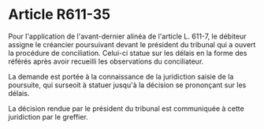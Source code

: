 # Article R611-35

Pour l'application de l'avant-dernier alinéa de l'article L. 611-7, le débiteur assigne le créancier poursuivant devant le président du tribunal qui a ouvert la procédure de conciliation. Celui-ci statue sur les délais en la forme des référés après avoir recueilli les observations du conciliateur.

La demande est portée à la connaissance de la juridiction saisie de la poursuite, qui surseoit à statuer jusqu'à la décision se prononçant sur les délais.

La décision rendue par le président du tribunal est communiquée à cette juridiction par le greffier.
